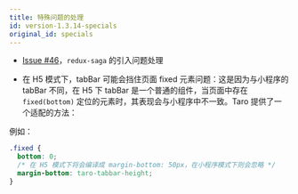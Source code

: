 ```yaml
---
title: 特殊问题的处理
id: version-1.3.14-specials
original_id: specials
---
```


- [Issue #46](https://github.com/NervJS/taro/issues/46)，`redux-saga` 的引入问题处理

- 在 H5 模式下，tabBar 可能会挡住页面 fixed 元素问题：这是因为与小程序的 tabBar 不同，在 H5 下 tabBar 是一个普通的组件，当页面中存在 `fixed(bottom)` 定位的元素时，其表现会与小程序中不一致。Taro 提供了一个适配的方法：

例如：

```css
.fixed {
  bottom: 0;
  /* 在 H5 模式下将会编译成 margin-bottom: 50px，在小程序模式下则会忽略 */
  margin-bottom: taro-tabbar-height;
}
```
